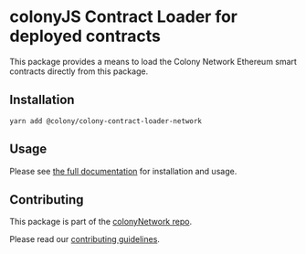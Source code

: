# colonyJS Contract Loader for deployed contracts

This package provides a means to load the Colony Network Ethereum smart contracts directly from this package.

## Installation

```
yarn add @colony/colony-contract-loader-network
```

## Usage

Please see [the full documentation](https://docs.colony.io/colonyjs/api-loaders/#networkloader) for installation and usage.


## Contributing

This package is part of the [colonyNetwork repo](https://github.com/JoinColony/colonyNetwork).

Please read our [contributing guidelines](https://github.com/JoinColony/colonyNetwork/blob/develop/docs/CONTRIBUTING.md).
